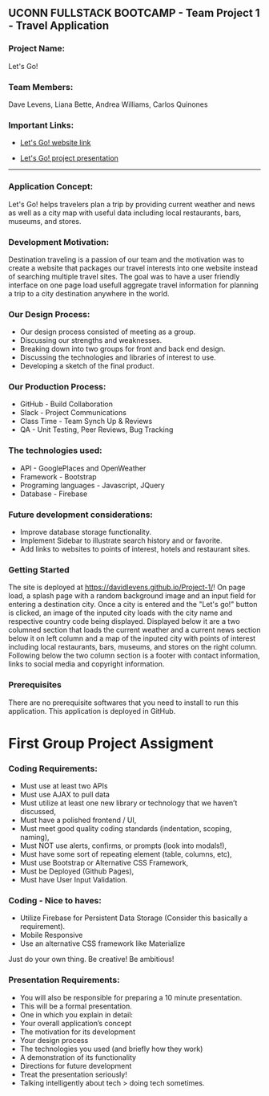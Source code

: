 
## UCONN FULLSTACK BOOTCAMP - Team Project 1 - Travel Application

### Project Name: 
Let's Go!

### Team Members: 
Dave Levens, Liana Bette, Andrea Williams, Carlos Quinones

### Important Links:

* [Let's Go! website link](https://davidlevens.github.io/Project-1/)

* [Let's Go! project presentation](https://docs.google.com/presentation/d/14ajDEPQHrGR983Wv_kgXHWAU8eHY-AZiez8W0nZ32TY/edit?usp=sharing)

- - -

### Application Concept: 
Let's Go! helps travelers plan a trip by providing current weather and news as well as a city map with useful data including local restaurants, bars, museums, and stores. 

### Development Motivation:
Destination traveling is a passion of our team and the motivation was to create a website that packages our travel interests into one website instead of searching multiple travel sites. The goal was to have a user friendly interface on one page load usefull aggregate travel information for planning a trip to a city destination anywhere in the world.

### Our Design Process:
  *	Our design process consisted of meeting as a group.
  *	Discussing our strengths and weaknesses.
  *	Breaking down into two groups for front and back end design.
  *	Discussing the technologies and libraries of interest to use. 
  *	Developing a sketch of the final product.
  
### Our Production Process:
  *	GitHub - Build Collaboration
  * Slack - Project Communications
  * Class Time - Team Synch Up & Reviews
  * QA - Unit Testing, Peer Reviews, Bug Tracking

### The technologies used:	
  *	API - GooglePlaces and OpenWeather
  *	Framework - Bootstrap
  *	Programing languages - Javascript, JQuery 
  *	Database - Firebase

### Future development considerations:
  *	Improve database storage functionality.
  *	Implement Sidebar to illustrate search history and or favorite. 
  *	Add links to websites to points of interest, hotels and restaurant sites.

### Getting Started
The site is deployed at https://davidlevens.github.io/Project-1/!
On page load, a splash page with a random background image and an input field for entering a destination city. Once a city is entered and the "Let's go!" button is clicked, an image of the inputed city loads with the city name and respective country code being displayed. Displayed below it are a two columned section that loads the current weather and a current news section below it on left column and a map of the inputed city with points of interest including local restaurants, bars, museums, and stores on the right column. Following below the two column section is a footer with contact information, links to social media and copyright information. 

### Prerequisites
There are no prerequisite softwares that you need to install to run this application. This application is deployed in GitHub.

# First Group Project Assigment 
### Coding Requirements: 
  *	Must use at least two APIs
  *	Must use AJAX to pull data
  *	Must utilize at least one new library or technology that we haven’t discussed, 
  *	Must have a polished frontend / UI, 
  *	Must meet good quality coding standards (indentation, scoping, naming),
  *	Must NOT use alerts, confirms, or prompts (look into modals!), 
  *	Must have some sort of repeating element (table, columns, etc), 
  *	Must use Bootstrap or Alternative CSS Framework, 
  *	Must be Deployed (Github Pages), 
  *	Must have User Input Validation. 

### Coding - Nice to haves:
  *	Utilize Firebase for Persistent Data Storage (Consider this basically a requirement).
  *	Mobile Responsive
  *	Use an alternative CSS framework like Materialize

Just do your own thing. Be creative! Be ambitious!

### Presentation Requirements:
  *	You will also be responsible for preparing a 10 minute presentation.
  *	This will be a formal presentation. 
  *	One in which you explain in detail:
  *	Your overall application’s concept
  *	The motivation for its development
  *	Your design process
  *	The technologies you used (and briefly how they work)
  *	A demonstration of its functionality
  *	Directions for future development
  *	Treat the presentation seriously! 
  *	Talking intelligently about tech > doing tech sometimes. 